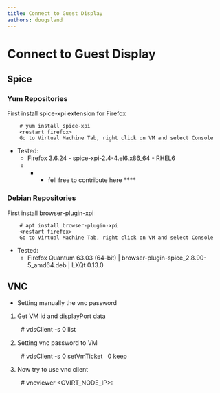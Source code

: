 ```yaml
---
title: Connect to Guest Display
authors: dougsland
---
```


<!-- TODO: Content review -->

# Connect to Guest Display

## Spice

### Yum Repositories
First install spice-xpi extension for Firefox

        # yum install spice-xpi
        <restart firefox>
        Go to Virtual Machine Tab, right click on VM and select Console

*   Tested:
    -   Firefox 3.6.24 - spice-xpi-2.4-4.el6.x86_64 - RHEL6
    -   -   -   fell free to contribute here \*\*\*\*
    
### Debian Repositories
First install browser-plugin-xpi

        # apt install browser-plugin-xpi
        <restart firefox>
        Go to Virtual Machine Tab, right click on VM and select Console

*   Tested:
    -   Firefox Quantum 63.03 (64-bit) | browser-plugin-spice_2.8.90-5_amd64.deb | LXQt 0.13.0

## VNC

*   Setting manually the vnc password

1) Get VM id and displayPort data

        # vdsClient -s 0 list

2) Setting vnc password to VM

        # vdsClient -s 0 setVmTicket <vmid> <password> 0 keep

3) Now try to use vnc client

        # vncviewer <OVIRT_NODE_IP>:<displayPort>
